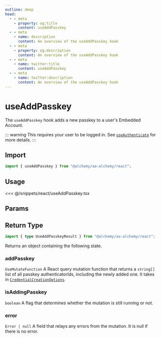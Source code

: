 ```yaml
---
outline: deep
head:
  - - meta
    - property: og:title
      content: useAddPasskey
  - - meta
    - name: description
      content: An overview of the useAddPasskey hook
  - - meta
    - property: og:description
      content: An overview of the useAddPasskey hook
  - - meta
    - name: twitter:title
      content: useAddPasskey
  - - meta
    - name: twitter:description
      content: An overview of the useAddPasskey hook
---
```


# useAddPasskey

The `useAddPasskey` hook adds a new passkey to a user's Embedded Account.

::: warning
This requires your user to be logged in. See [`useAuthenticate`](/react/useAuthenticate) for more details.
:::

## Import

```ts
import { useAddPasskey } from "@alchemy/aa-alchemy/react";
```

## Usage

<<< @/snippets/react/useAddPasskey.tsx

## Params

<!--@include: ./BaseHookMutationArgs.md-->

## Return Type

```ts
import { type UseAddPasskeyResult } from "@alchemy/aa-alchemy/react";
```

Returns an object containing the following state.

### addPasskey

`UseMutateFunction`
A React query mutation function that returns a `string[]` list of all passkey authenticatorIds, including the newly added one. It takes in [`CredentialCreationOptions`](https://microsoft.github.io/PowerBI-JavaScript/interfaces/_node_modules_typedoc_node_modules_typescript_lib_lib_dom_d_.credentialcreationoptions.html).

### isAddingPasskey

`boolean`
A flag that determines whether the mutation is still running or not.

### error

`Error | null`
A field that relays any errors from the mutation. It is null if there is no error.
